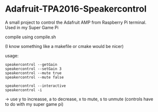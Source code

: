 # Adafruit-TPA2016-Speakercontrol
A small project to control the Adafruit AMP from Raspberry Pi terminal. Used in my Super Game Pi

compile using compile.sh

(I know something like a makefile or cmake would be nicer)


usage:
```
speakercontrol --getGain
speakercontrol --setGain 3
speakercontrol --mute true
speakercontrol --mute false

speakercontrol --interactive
speakercontrol -i
```
-> use y to increasse, a to decrease, x to mute, s to unmute
(controls have to do with my super game pi)
